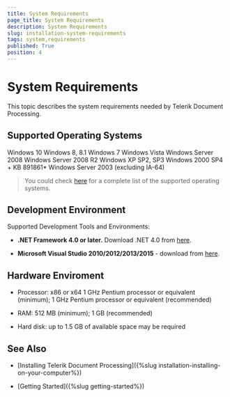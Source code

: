```yaml
---
title: System Requirements
page_title: System Requirements
description: System Requirements
slug: installation-system-requirements
tags: system,requirements
published: True
position: 4
---
```


# System Requirements

This topic describes the system requirements needed by Telerik Document Processing.


## Supported Operating Systems

Windows 10
Windows 8, 8.1
Windows 7
Windows Vista
Windows Server 2008
Windows Server 2008 R2
Windows XP SP2, SP3
Windows 2000 SP4 + KB 891861*
Windows Server 2003 (excluding IA-64)


>You could check [here](http://msdn.microsoft.com/en-us/library/8z6watww%28v=vs.100%29.aspx) for a complete list of the supported operating systems.


## Development Environment


Supported Development Tools and Environments:

        
* __.NET Framework 4.0 or later.__ Download .NET 4.0 from [here](http://www.microsoft.com/downloads/details.aspx?FamilyID=9cfb2d51-5ff4-4491-b0e5-b386f32c0992&displaylang=en).


* __Microsoft Visual Studio 2010/2012/2013/2015__ - download from [here](http://www.microsoft.com/visualstudio/eng/downloads).
          

## Hardware Enviroment

* Processor: x86 or x64  1 GHz Pentium processor or equivalent (minimum); 1 GHz Pentium processor or equivalent (recommended)

* RAM: 512 MB (minimum); 1 GB (recommended)

* Hard disk: up to 1.5 GB of available space may be required


## See Also

 * [Installing Telerik Document Processing]({%slug installation-installing-on-your-computer%})

 * [Getting Started]({%slug getting-started%})

